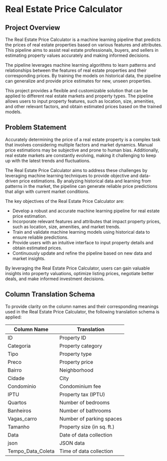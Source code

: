 # Real Estate Price Calculator

## Project Overview

The Real Estate Price Calculator is a machine learning pipeline that predicts the prices of real estate properties based on various features and attributes. This pipeline aims to assist real estate professionals, buyers, and sellers in estimating property values accurately and making informed decisions.

The pipeline leverages machine learning algorithms to learn patterns and relationships between the features of real estate properties and their corresponding prices. By training the models on historical data, the pipeline can generalize and provide price estimates for new, unseen properties.

This project provides a flexible and customizable solution that can be applied to different real estate markets and property types. The pipeline allows users to input property features, such as location, size, amenities, and other relevant factors, and obtain estimated prices based on the trained models.

## Problem Statement

Accurately determining the price of a real estate property is a complex task that involves considering multiple factors and market dynamics. Manual price estimations may be subjective and prone to human bias. Additionally, real estate markets are constantly evolving, making it challenging to keep up with the latest trends and fluctuations.

The Real Estate Price Calculator aims to address these challenges by leveraging machine learning techniques to provide objective and data-driven price estimations. By analyzing historical data and learning from patterns in the market, the pipeline can generate reliable price predictions that align with current market conditions.

The key objectives of the Real Estate Price Calculator are:

- Develop a robust and accurate machine learning pipeline for real estate price estimation.
- Incorporate relevant features and attributes that impact property prices, such as location, size, amenities, and market trends.
- Train and validate machine learning models using historical data to ensure reliable predictions.
- Provide users with an intuitive interface to input property details and obtain estimated prices.
- Continuously update and refine the pipeline based on new data and market insights.

By leveraging the Real Estate Price Calculator, users can gain valuable insights into property valuations, optimize listing prices, negotiate better deals, and make informed investment decisions.

## Column Translation Schema

To provide clarity on the column names and their corresponding meanings used in the Real Estate Price Calculator, the following translation schema is applied:

| Column Name          | Translation           |
| -------------------- | --------------------- |
| ID                   | Property ID           |
| Categoria            | Property category     |
| Tipo                 | Property type         |
| Preco                | Property price        |
| Bairro               | Neighborhood          |
| Cidade               | City                  |
| Condominio           | Condominium fee       |
| IPTU                 | Property tax (IPTU)   |
| Quartos              | Number of bedrooms    |
| Banheiros            | Number of bathrooms   |
| Vagas_carro          | Number of parking spaces |
| Tamanho              | Property size (in sq. ft.) |
| Data                 | Date of data collection |
| json                 | JSON data             |
| Tempo_Data_Coleta    | Time of data collection |